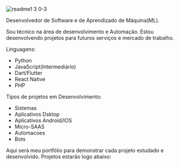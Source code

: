 ![readme1 3 0-3](https://github.com/user-attachments/assets/669de9b9-0811-493e-8502-ce782fb3094e)



Desenvolvedor de Software e de Aprendizado de Máquina(ML).

Sou técnico na área de desenvolvimento e Automação. Estou desenvolvendo projetos para futuros serviços e mercado de trabalho.

Linguagens:

- Python
- JavaScript(Intermediário)
- Dart/Flutter
- React Native
- PHP

Tipos de projetos em Desenvolvimento:

- Sistemas
- Aplicativos Dsktop
- Aplicativos Android/IOS
- Micro-SAAS
- Automacoes
- Bots

  
Aqui será meu portfólio para demonstrar cada projeto estudado e desenvolvido.
Projetos estarão logo abaixo:




<!---
joshcode33/joshcode33 is a ✨ special ✨ repository because its `README.md` (this file) appears on your GitHub profile.
You can click the Preview link to take a look at your changes.
--->
